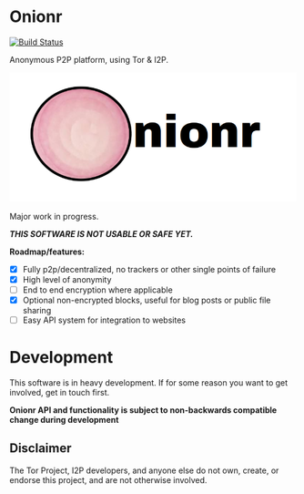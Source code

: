 # Onionr

[![Build Status](https://travis-ci.org/beardog108/onionr.svg?branch=master)](https://travis-ci.org/beardog108/onionr)

Anonymous P2P platform, using Tor & I2P.

![Onionr logo](./docs/onionr-logo.png)


Major work in progress.

***THIS SOFTWARE IS NOT USABLE OR SAFE YET.***


**Roadmap/features:**

* [X] Fully p2p/decentralized, no trackers or other single points of failure
* [X] High level of anonymity
* [ ] End to end encryption where applicable
* [X] Optional non-encrypted blocks, useful for blog posts or public file sharing
* [ ] Easy API system for integration to websites

# Development

This software is in heavy development. If for some reason you want to get involved, get in touch first.

**Onionr API and functionality is subject to non-backwards compatible change during development**

## Disclaimer

The Tor Project, I2P developers, and anyone else do not own, create, or endorse this project, and are not otherwise involved.
